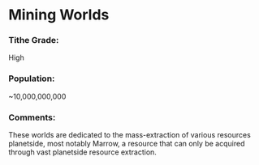 # Mining Worlds

### Tithe Grade: 

High

### Population:

~10,000,000,000

### Comments:

These worlds are dedicated to the mass-extraction of various resources planetside, most notably Marrow, a resource that can only be acquired through vast planetside resource extraction.